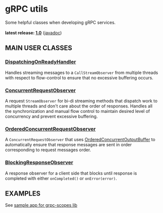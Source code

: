 # gRPC utils

Some helpful classes when developing gRPC services.<br/>
<br/>
**latest release: [1.0](https://search.maven.org/artifact/pl.morgwai.base/grpc-utils/1.0/jar)** ([javadoc](https://javadoc.io/doc/pl.morgwai.base/grpc-utils/1.0))


## MAIN USER CLASSES

### [DispatchingOnReadyHandler](src/main/java/pl/morgwai/base/grpc/utils/DispatchingOnReadyHandler.java)

Handles streaming messages to a `CallStreamObserver` from multiple threads with respect to flow-control to ensure that no excessive buffering occurs.


### [ConcurrentRequestObserver](src/main/java/pl/morgwai/base/grpc/utils/ConcurrentRequestObserver.java)

A request `StreamObserver` for bi-di streaming methods that dispatch work to multiple threads and don't care about the order of responses. Handles all the synchronization and manual flow control to maintain desired level of concurrency and prevent excessive buffering.


### [OrderedConcurrentRequestObserver](src/main/java/pl/morgwai/base/grpc/utils/OrderedConcurrentRequestObserver.java)

A `ConcurrentRequestObserver` that uses [OrderedConcurrentOutputBuffer](https://github.com/morgwai/java-utils/blob/master/src/main/java/pl/morgwai/base/utils/OrderedConcurrentOutputBuffer.java) to automatically ensure that response messages are sent in order corresponding to request messages order.


### [BlockingResponseObserver](src/main/java/pl/morgwai/base/grpc/utils/BlockingResponseObserver.java)

A response observer for a client side that blocks until response is completed with either `onCompleted()` or `onError(error)`.


## EXAMPLES

See [sample app for grpc-scopes lib](https://github.com/morgwai/grpc-scopes/tree/master/sample)

